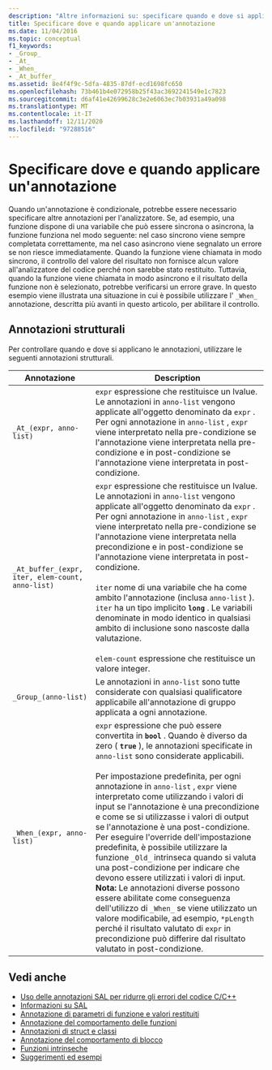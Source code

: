 ```yaml
---
description: "Altre informazioni su: specificare quando e dove si applica un'annotazione"
title: Specificare dove e quando applicare un'annotazione
ms.date: 11/04/2016
ms.topic: conceptual
f1_keywords:
- _Group_
- _At_
- _When_
- _At_buffer_
ms.assetid: 8e4f4f9c-5dfa-4835-87df-ecd1698fc650
ms.openlocfilehash: 73b461b4e072958b25f43ac3692241549e1c7823
ms.sourcegitcommit: d6af41e42699628c3e2e6063ec7b03931a49a098
ms.translationtype: MT
ms.contentlocale: it-IT
ms.lasthandoff: 12/11/2020
ms.locfileid: "97288516"
---
```

# <a name="specifying-when-and-where-an-annotation-applies"></a>Specificare dove e quando applicare un'annotazione

Quando un'annotazione è condizionale, potrebbe essere necessario specificare altre annotazioni per l'analizzatore.  Se, ad esempio, una funzione dispone di una variabile che può essere sincrona o asincrona, la funzione funziona nel modo seguente: nel caso sincrono viene sempre completata correttamente, ma nel caso asincrono viene segnalato un errore se non riesce immediatamente. Quando la funzione viene chiamata in modo sincrono, il controllo del valore del risultato non fornisce alcun valore all'analizzatore del codice perché non sarebbe stato restituito.  Tuttavia, quando la funzione viene chiamata in modo asincrono e il risultato della funzione non è selezionato, potrebbe verificarsi un errore grave. In questo esempio viene illustrata una situazione in cui è possibile utilizzare l' `_When_` annotazione, descritta più avanti in questo articolo, per abilitare il controllo.

## <a name="structural-annotations"></a>Annotazioni strutturali

Per controllare quando e dove si applicano le annotazioni, utilizzare le seguenti annotazioni strutturali.

|Annotazione|Description|
|----------------|-----------------|
|`_At_(expr, anno-list)`|`expr` espressione che restituisce un lvalue. Le annotazioni in `anno-list` vengono applicate all'oggetto denominato da `expr` . Per ogni annotazione in `anno-list` , `expr` viene interpretato nella pre-condizione se l'annotazione viene interpretata nella pre-condizione e in post-condizione se l'annotazione viene interpretata in post-condizione.|
|`_At_buffer_(expr, iter, elem-count, anno-list)`|`expr` espressione che restituisce un lvalue. Le annotazioni in `anno-list` vengono applicate all'oggetto denominato da `expr` . Per ogni annotazione in `anno-list` , `expr` viene interpretato nella pre-condizione se l'annotazione viene interpretata nella precondizione e in post-condizione se l'annotazione viene interpretata in post-condizione.<br /><br /> `iter` nome di una variabile che ha come ambito l'annotazione (inclusa `anno-list` ). `iter` ha un tipo implicito **`long`** . Le variabili denominate in modo identico in qualsiasi ambito di inclusione sono nascoste dalla valutazione.<br /><br /> `elem-count` espressione che restituisce un valore integer.|
|`_Group_(anno-list)`|Le annotazioni in `anno-list` sono tutte considerate con qualsiasi qualificatore applicabile all'annotazione di gruppo applicata a ogni annotazione.|
|`_When_(expr, anno-list)`|`expr` espressione che può essere convertita in **`bool`** . Quando è diverso da zero ( **`true`** ), le annotazioni specificate in `anno-list` sono considerate applicabili.<br /><br /> Per impostazione predefinita, per ogni annotazione in `anno-list` , `expr` viene interpretato come utilizzando i valori di input se l'annotazione è una precondizione e come se si utilizzasse i valori di output se l'annotazione è una post-condizione. Per eseguire l'override dell'impostazione predefinita, è possibile utilizzare la funzione `_Old_` intrinseca quando si valuta una post-condizione per indicare che devono essere utilizzati i valori di input. **Nota:**  Le annotazioni diverse possono essere abilitate come conseguenza dell'utilizzo di `_When_` se viene utilizzato un valore modificabile, ad esempio, `*pLength` perché il risultato valutato di `expr` in precondizione può differire dal risultato valutato in post-condizione.|

## <a name="see-also"></a>Vedi anche

- [Uso delle annotazioni SAL per ridurre gli errori del codice C/C++](../code-quality/using-sal-annotations-to-reduce-c-cpp-code-defects.md)
- [Informazioni su SAL](../code-quality/understanding-sal.md)
- [Annotazione di parametri di funzione e valori restituiti](../code-quality/annotating-function-parameters-and-return-values.md)
- [Annotazione del comportamento delle funzioni](../code-quality/annotating-function-behavior.md)
- [Annotazioni di struct e classi](../code-quality/annotating-structs-and-classes.md)
- [Annotazione del comportamento di blocco](../code-quality/annotating-locking-behavior.md)
- [Funzioni intrinseche](../code-quality/intrinsic-functions.md)
- [Suggerimenti ed esempi](../code-quality/best-practices-and-examples-sal.md)
